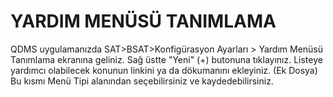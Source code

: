 # YARDIM MENÜSÜ TANIMLAMA

QDMS uygulamanızda SAT>BSAT>Konfigürasyon Ayarları > Yardım Menüsü Tanımlama ekranına geliniz. 
Sağ üstte "Yeni" (+) butonuna tıklayınız. Listeye yardımcı olabilecek konunun linkini ya da dökumanını ekleyiniz. (Ek Dosya) 
Bu kısmı Menü Tipi alanından seçebilirsiniz ve kaydedebilirsiniz.

